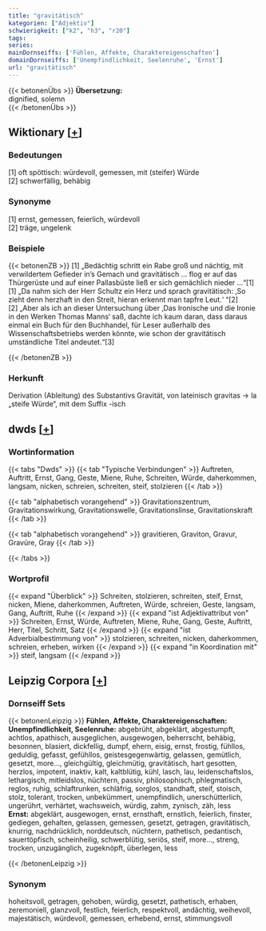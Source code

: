 ```yaml
---
title: "gravitätisch"
kategorien: ["Adjektiv"]
schwierigkeit: ["k2", "h3", "r20"]
tags:
series:
mainDornseiffs: ['Fühlen, Affekte, Charaktereigenschaften']
domainDornseiffs: ['Unempfindlichkeit, Seelenruhe', 'Ernst']
url: "gravitätisch"
---
```


{{< betonenÜbs >}}
**Übersetzung:**  
dignified, solemn  
{{< /betonenÜbs >}}

## Wiktionary [[+](https://de.wiktionary.org/wiki/gravitätisch)]

### Bedeutungen
[1] oft spöttisch: würdevoll, gemessen, mit (steifer) Würde  
[2] schwerfällig, behäbig  

### Synonyme
[1] ernst, gemessen, feierlich, würdevoll  
[2] träge, ungelenk  

### Beispiele
{{< betonenZB >}}
[1] „Bedächtig schritt ein Rabe groß und nächtig, mit verwildertem Gefieder in’s Gemach und gravitätisch … flog er auf das Thürgerüste und auf einer Pallasbüste ließ er sich gemächlich nieder …“[1]  
[1] „Da nahm sich der Herr Schultz ein Herz und sprach gravitätisch: ‚So zieht denn herzhaft in den Streit, hieran erkennt man tapfre Leut.‘ “[2]  
[2] „Aber als ich an dieser Untersuchung über ‚Das Ironische und die Ironie in den Werken Thomas Manns‘ saß, dachte ich kaum daran, dass daraus einmal ein Buch für den Buchhandel, für Leser außerhalb des Wissenschaftsbetriebs werden könnte, wie schon der gravitätisch umständliche Titel andeutet.“[3]  

{{< /betonenZB >}}
### Herkunft
Derivation (Ableitung) des Substantivs Gravität, von lateinisch gravitas → la „steife Würde“,  mit dem Suffix -isch  



## dwds [[+](https://www.dwds.de/wb/gravitätisch)]

### Wortinformation
{{< tabs "Dwds" >}}
{{< tab "Typische Verbindungen" >}}
Auftreten, Auftritt, Ernst, Gang, Geste, Miene, Ruhe, Schreiten, Würde, daherkommen, langsam, nicken, schreien, schreiten, steif, stolzieren
{{< /tab >}}

{{< tab "alphabetisch vorangehend" >}}
Gravitationszentrum, Gravitationswirkung, Gravitationswelle, Gravitationslinse, Gravitationskraft
{{< /tab >}}

{{< tab "alphabetisch vorangehend" >}}
gravitieren, Graviton, Gravur, Gravüre, Gray
{{< /tab >}}

{{< /tabs >}}

### Wortprofil
{{< expand "Überblick" >}} Schreiten, stolzieren, schreiten, steif, Ernst, nicken, Miene, daherkommen, Auftreten, Würde, schreien, Geste, langsam, Gang, Auftritt, Ruhe {{< /expand >}}
{{< expand "ist Adjektivattribut von" >}} Schreiten, Ernst, Würde, Auftreten, Miene, Ruhe, Gang, Geste, Auftritt, Herr, Titel, Schritt, Satz {{< /expand >}}
{{< expand "ist Adverbialbestimmung von" >}} stolzieren, schreiten, nicken, daherkommen, schreien, erheben, wirken {{< /expand >}}
{{< expand "in Koordination mit" >}} steif, langsam {{< /expand >}}

## Leipzig Corpora [[+](https://corpora.uni-leipzig.de/en/res?word=gravitätisch&corpusId=deu_newscrawl-public_2018)]

### Dornseiff Sets
{{< betonenLeipzig >}}
**Fühlen, Affekte, Charaktereigenschaften:**  
**Unempfindlichkeit, Seelenruhe:** abgebrüht, abgeklärt, abgestumpft, achtlos, apathisch, ausgeglichen, ausgewogen, beherrscht, behäbig, besonnen, blasiert, dickfellig, dumpf, ehern, eisig, ernst, frostig, fühllos, geduldig, gefasst, gefühllos, geistesgegenwärtig, gelassen, gemütlich, gesetzt, more..., gleichgültig, gleichmütig, gravitätisch, hart gesotten, herzlos, impotent, inaktiv, kalt, kaltblütig, kühl, lasch, lau, leidenschaftslos, lethargisch, mitleidslos, nüchtern, passiv, philosophisch, phlegmatisch, reglos, ruhig, schlaftrunken, schläfrig, sorglos, standhaft, steif, stoisch, stolz, tolerant, trocken, unbekümmert, unempfindlich, unerschütterlich, ungerührt, verhärtet, wachsweich, würdig, zahm, zynisch, zäh, less  
**Ernst:** abgeklärt, ausgewogen, ernst, ernsthaft, ernstlich, feierlich, finster, gediegen, gehalten, gelassen, gemessen, gesetzt, getragen, gravitätisch, knurrig, nachdrücklich, norddeutsch, nüchtern, pathetisch, pedantisch, sauertöpfisch, scheinheilig, schwerblütig, seriös, steif, more..., streng, trocken, unzugänglich, zugeknöpft, überlegen, less  

{{< /betonenLeipzig >}}

### Synonym
hoheitsvoll, getragen, gehoben, würdig, gesetzt, pathetisch, erhaben, zeremoniell, glanzvoll, festlich, feierlich, respektvoll, andächtig, weihevoll, majestätisch, würdevoll, gemessen, erhebend, ernst, stimmungsvoll

